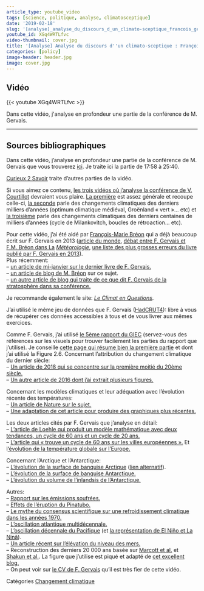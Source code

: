 ```yaml
---
article_type: youtube_video
tags: [science, politique, analyse, climatosceptique]
date: '2019-02-18'
slug: '[analyse]_analyse_du_discours_d_un_climato-sceptique_francois_gervais_(1_2)'
youtube_id: XGq4WRTLfvc
video-thumbnail: cover.jpg
title: '[Analyse] Analyse du discours d''un climato-sceptique : François Gervais. (1/2)'
categories: [policy]
image-header: header.jpg
image: cover.jpg
---
```


## Vidéo

{{< youtube XGq4WRTLfvc >}}

Dans cette vidéo, j'analyse en profondeur une partie de la conférence de M. Gervais.


<hr>

## Sources bibliographiques

Dans cette vidéo, j’analyse en profondeur une partie de la conférence de M. Gervais que vous trouverez [ici](https://www.youtube.com/watch?v=iK3G8wqqp_k). Je traite ici la partie de 17:58 à 25:40.  

[Curieux 2 Savoir](https://www.youtube.com/watch?v=MRgcF-mG_ls) traite d’autres parties de la vidéo.

Si vous aimez ce contenu, [les trois vidéos où j’analyse la conférence de V. Courtillot](https://www.youtube.com/watch?v=WZb-y_N4ZwY&list=PLhgpBc0hGjStgGg6Y1Cw14eqA0hQn6WH3) devraient vous plaire. [La première](https://www.youtube.com/watch?v=WZb-y_N4ZwY&index=1&list=PLhgpBc0hGjStgGg6Y1Cw14eqA0hQn6WH3) est assez générale et recoupe celle-ci, [la seconde](https://www.youtube.com/watch?v=GMoqkWjSGvw&list=PLhgpBc0hGjStgGg6Y1Cw14eqA0hQn6WH3&index=2) parle des changements climatiques des derniers milliers d’années (optimum climatique médiéval, Groënland « vert »… etc) et [la troisième](https://www.youtube.com/watch?v=n-NJ-B_IIFw&index=3&list=PLhgpBc0hGjStgGg6Y1Cw14eqA0hQn6WH3) parle des changements climatiques des derniers centaines de milliers d’années (cycle de Milankovitch, boucles de rétroaction… etc).

Pour cette vidéo, j’ai été aidé par [François-Marie Bréon](https://twitter.com/fmbreon?lang=fr) qui a déjà beaucoup écrit sur F. Gervais en 2013 ([article du monde](https://www.lemonde.fr/sciences/article/2013/10/28/les-contre-verites-du-dernier-pamphlet-climatosceptique_3504317_1650684.html), [débat entre F. Gervais et F.M. Bréon dans La](http://documents.irevues.inist.fr/bitstream/handle/2042/54077/meteo_2014_86_68.pdf?sequence=1) _[Météorologie](http://documents.irevues.inist.fr/bitstream/handle/2042/54077/meteo_2014_86_68.pdf?sequence=1)_, [une liste des plus grosses erreurs du livre publié par F. Gervais en 2013](http://www.clubdesargonautes.org/livresetpublications/breon.php)).  
Plus récemment:  
– [un article de mi-janvier sur le dernier livre de F. Gervais.](http://www.francesoir.fr/societe-science-tech/le-rechauffement-climatique-un-leurre-escroquerie-climatosceptique-de-francois-gervais)  
– [un article de blog de M. Bréon](http://sogeco31.blogspot.com/2019/01/francois-gervais-passe-la-moulinette-de.html) sur ce sujet.  
– [un autre article de blog qui traite de ce que dit F. Gervais de la stratosphère dans sa conférence.](https://sogeco31.blogspot.com/2019/01/des-precisions-stratospheriques-sur-le.html)

Je recommande également le site: _[Le Climat en Questions](http://www.climat-en-questions.fr)_.

J’ai utilisé le même jeu de données que F. Gervais ([HadCRUT4](https://crudata.uea.ac.uk/cru/data/temperature/)): libre à vous de récupérer ces données accessibles à tous et de vous livrer aux mêmes exercices.

Comme F. Gervais, j’ai utilisé [le 5ème rapport du GIEC](https://www.ipcc.ch/report/ar5/wg1/) (servez-vous des références sur les visuels pour trouver facilement les parties du rapport que j’utilise). Je conseille [cette page qui résume bien la première partie](https://science2017.globalchange.gov/chapter/2/) et dont j’ai utilisé la Figure 2.6. Concernant l’attribution du changement climatique du dernier siècle:  
– [Un article de 2018 qui se concentre sur la première moitié du 20ème siècle.](https://onlinelibrary.wiley.com/doi/pdf/10.1002/wcc.522)  
– [Un autre article de 2016 dont j’ai extrait plusieurs figures.](https://link.springer.com/article/10.1007/s00382-016-3025-7)  
  
Concernant les modèles climatiques et leur adéquation avec l’évolution récente des températures:  
– [Un article de Nature sur le sujet.](https://www.nature.com/articles/ngeo2105.epdf)  
– [Une adaptation de cet article pour produire des graphiques plus récentes.](http://www.realclimate.org/index.php/climate-model-projections-compared-to-observations/)

Les deux articles cités par F. Gervais que j’analyse en détail:  
– [L’article de Loehle qui produit un modèle mathématique avec deux tendances, un cycle de 60 ans et un cycle de 20 ans.](https://arxiv.org/ftp/arxiv/papers/1206/1206.5845.pdf)  
– [L’article qui « trouve un cycle de 60 ans sur les villes européennes ».](http://sci-hub.tw/https://www.clim-past.net/9/447/2013/cp-9-447-2013.pdf) Et l[‘évolution de la température globale sur l’Europe.](https://www.eea.europa.eu/data-and-maps/indicators/global-and-european-temperature-8/assessment)  
  
Concernant l’Arctique et l’Antarctique:  
– [L’évolution de la surface de banquise Arctique](https://nca2009.globalchange.gov/arctic-sea-ice-extent-annual-average/index.html) ([lien alternatif](http://environmentalforest.blogspot.com/2013/07/arctic-sea-ice-past-and-present.html)).  
– [L’évolution de la surface de banquise Antarctique.](https://www.theweathernetwork.com/news/articles/global-sea-ice-hits-record-low-second-year-straight/93263)  
– [L’évolution du volume de l’inlandsis de l’Antarctique.](https://www.nature.com/articles/s41586-018-0179-y)

  
Autres:  
– [Rapport sur les émissions soufrées.](https://www.pnnl.gov/main/publications/external/technical_reports/PNNL-14537.pdf)  
– [Effets de l’éruption du Pinatubo.](https://earthobservatory.nasa.gov/images/1510/global-effects-of-mount-pinatubo)  
– [Le mythe du consensus scientifique sur une refroidissement climatique dans les années 1970.](https://journals.ametsoc.org/doi/10.1175/2008BAMS2370.1)  
– [L’oscillation atlantique multidécennale.](https://www.esrl.noaa.gov/psd/data/correlation/amon.us.long.data)  
– [L’oscillation décennale du Pacifique](http://research.jisao.washington.edu/pdo/PDO.latest) (et [la représentation de El Niño et La Ninã](https://www.ncdc.noaa.gov/sotc/global/2017/07/supplemental/page-2)).  
– [Un article récent sur l’élévation du niveau des mers.](https://www.pnas.org/content/early/2017/05/16/1616007114)  
– Reconstruction des derniers 20 000 ans basée sur [Marcott et al.](http://science.sciencemag.org/content/339/6124/1198) et [Shakun et al.](https://www.nature.com/articles/nature10915). La figure que j’utilise est piqué et adapté de [cet excellent blog.](https://tamino.wordpress.com/2013/03/22/global-temperature-change-the-big-picture/)  
– On peut voir sur [le CV de F. Gervais](https://www.univ-tours.fr/site-de-l-universite/m-francois-gervais--235229.kjsp) qu’il est très fier de cette vidéo.

Catégories [Changement climatique](https://lereveilleur.com/category/changement-climatique/)
